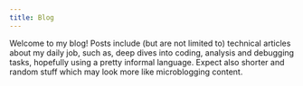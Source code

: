 ```yaml
---
title: Blog
---
```


Welcome to my blog! Posts include (but are not limited to) technical
articles about my daily job, such as, deep dives into coding, analysis
and debugging tasks, hopefully using a pretty informal language. Expect
also shorter and random stuff which may look more like microblogging
content.
